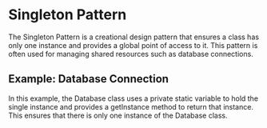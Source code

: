# Singleton Pattern

The Singleton Pattern is a creational design pattern that ensures a class has only one instance and provides a global point of access to it. This pattern is often used for managing shared resources such as database connections.

## Example: Database Connection

In this example, the Database class uses a private static variable to hold the single instance and provides a getInstance method to return that instance. This ensures that there is only one instance of the Database class.
